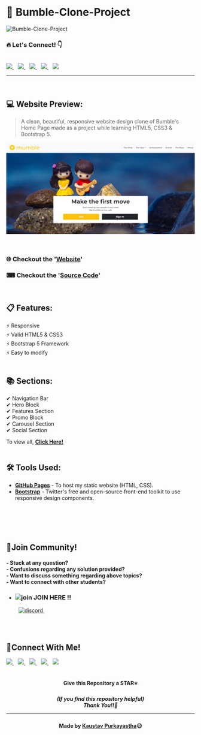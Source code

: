 # 💛 Bumble-Clone-Project

![Bumble-Clone-Project](https://socialify.git.ci/Kaustav-Purkayastha/Bumble-Clone-Project/image?description=1&descriptionEditable=Project%20-%3E%20%0ABumble%20Clone%20Project%20using%20HTML5,%20CSS3%20and%20Bootstrap%205&font=Inter&forks=1&language=1&name=1&owner=1&pattern=Brick%20Wall&stargazers=1&theme=Dark)


### 🔥 Let\'s Connect! 👇 
  <br/>
  <a href="https://twitter.com/imKaustav_">
    <img width="25px" src="https://www.vectorlogo.zone/logos/twitter/twitter-tile.svg" />
  </a>&ensp;
  <a href="https://www.linkedin.com/in/kaustav-02">
    <img width="25px" src="https://www.vectorlogo.zone/logos/linkedin/linkedin-icon.svg" />
  </a>&ensp;
  <a href="https://github.com/Kaustav-Purkayastha">
  <img width="25px" src="https://www.vectorlogo.zone/logos/github/github-icon.svg" />
  </a>&ensp;
  <a href="https://www.instagram.com/_.kaustav._/">
    <img width="25px" src="https://www.vectorlogo.zone/logos/instagram/instagram-icon.svg" />
  </a>&ensp;
  <a href="https://www.facebook.com/kaustav.purkayastha.02/">
  <img width="25px" src="https://www.vectorlogo.zone/logos/facebook/facebook-official.svg" />
  </a>
  
***
<br/>


## 💻 Website Preview:
> A clean, beautiful, responsive website design clone of Bumble's Home Page made as a project while learning HTML5, CSS3 & Bootstrap 5.

<p align="center">
    <kbd>
        <a href="https://kaustav-purkayastha.github.io/Bumble-Clone-Project/" target="_blank"><img alt="Bumble Clone Project" src="images/Website Preview.jpg">
        </a>
    </kbd>
</p>
<br/>

### 🌐 Checkout the '[Website](https://kaustav-purkayastha.github.io/Bumble-Clone-Project/)'

### ⌨ Checkout the '[Source Code](https://github.com/Kaustav-Purkayastha/Bumble-Clone-Project/blob/main/)'
<br/>


## 📋 Features:
⚡ Responsive\
⚡ Valid HTML5 & CSS3\
⚡ Bootstrap 5 Framework\
⚡ Easy to modify
<br/>
<br/>


## 📚 Sections:
✔ Navigation Bar\
✔ Hero Block\
✔ Features Section\
✔ Promo Block\
✔ Carousel Section\
✔ Social Section

To view all, **[Click Here!](https://kaustav-purkayastha.github.io/Bumble-Clone-Project/)**
<br/>
<br/>


## 🛠️ Tools Used:
* [<b>GitHub Pages</b>](https://pages.github.com/) - To host my static website (HTML, CSS).
* [<b>Bootstrap</b>](https://getbootstrap.com/) - Twitter's free and open-source front-end toolkit to use responsive design components.



<br/>
<br/>
<br/>
<br/>


## 🤖Join Community!
<h4>
- Stuck at any question?<br/>
- Confusions regarding any solution provided? <br/>
- Want to discuss something regarding above topics?<br/>
- Want to connect with other students?
</h4>

- ### <img width="18px" src="https://www.vectorlogo.zone/logos/reactjs/reactjs-icon.svg" alt="join"> JOIN HERE !!
&ensp; &ensp; &ensp; <a href="https://discord.gg/B6yCkhuBqw">
<img width="150px" src="https://www.vectorlogo.zone/logos/discordapp/discordapp-official.svg" alt="discord">
</a>&ensp;

<br/>
<br/>


## 🔁Connect With Me!
  <a href="https://twitter.com/imKaustav_">
    <img width="30px" src="https://www.vectorlogo.zone/logos/twitter/twitter-tile.svg" />
  </a>&ensp;
  <a href="https://www.linkedin.com/in/kaustav-02">
    <img width="30px" src="https://www.vectorlogo.zone/logos/linkedin/linkedin-icon.svg" />
  </a>&ensp;
  <a href="https://github.com/Kaustav-Purkayastha">
  <img width="30px" src="https://www.vectorlogo.zone/logos/github/github-icon.svg" />
  </a>&ensp;
  <a href="https://www.instagram.com/_.kaustav._/">
    <img width="30px" src="https://www.vectorlogo.zone/logos/instagram/instagram-icon.svg" />
  </a>&ensp;
  <a href="https://www.facebook.com/kaustav.purkayastha.02/">
  <img width="30px" src="https://www.vectorlogo.zone/logos/facebook/facebook-official.svg" />
  </a>

<br/>
<br/>

<h4 align="center">Give this Repository a STAR⭐</h4>
<h5 align="center">(If you find this repository helpful)
<br/> Thank You!!💝
<hr/>
</h5>
<h4 align="center">Made by <a href="https://twitter.com/imKaustav_">Kaustav Purkayastha</a>😉</h4>
